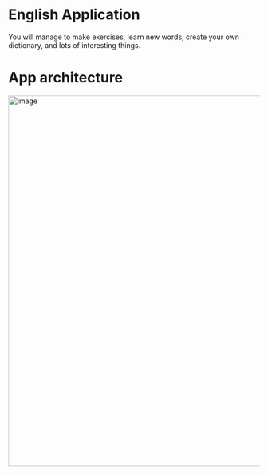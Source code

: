 # English Application
You will manage to make exercises, learn new words, create your own dictionary, and lots of interesting things.


# App architecture
<img width="1562" height="742" alt="image" src="https://github.com/user-attachments/assets/e58942ca-6b76-44db-8853-0aa2a0019e84" />
